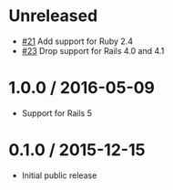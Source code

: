 # Unreleased

- [#21](https://github.com/gocardless/activerecord-safer_migrations/pull/21) Add support for Ruby 2.4
- [#23](https://github.com/gocardless/activerecord-safer_migrations/pull/23) Drop support for Rails 4.0 and 4.1

# 1.0.0 / 2016-05-09

- Support for Rails 5

# 0.1.0 / 2015-12-15

- Initial public release
